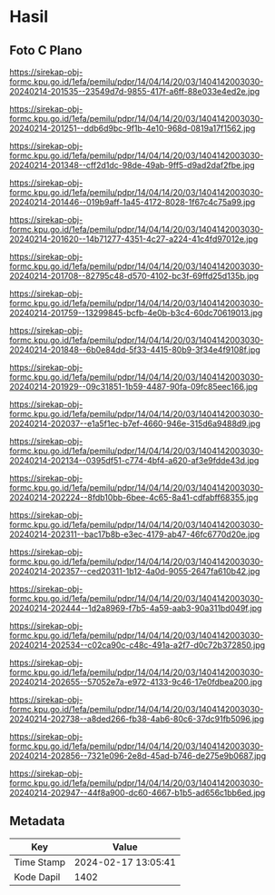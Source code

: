 # Hasil

## Foto C Plano

https://sirekap-obj-formc.kpu.go.id/1efa/pemilu/pdpr/14/04/14/20/03/1404142003030-20240214-201535--23549d7d-9855-417f-a6ff-88e033e4ed2e.jpg

https://sirekap-obj-formc.kpu.go.id/1efa/pemilu/pdpr/14/04/14/20/03/1404142003030-20240214-201251--ddb6d9bc-9f1b-4e10-968d-0819a17f1562.jpg

https://sirekap-obj-formc.kpu.go.id/1efa/pemilu/pdpr/14/04/14/20/03/1404142003030-20240214-201348--cff2d1dc-98de-49ab-9ff5-d9ad2daf2fbe.jpg

https://sirekap-obj-formc.kpu.go.id/1efa/pemilu/pdpr/14/04/14/20/03/1404142003030-20240214-201446--019b9aff-1a45-4172-8028-1f67c4c75a99.jpg

https://sirekap-obj-formc.kpu.go.id/1efa/pemilu/pdpr/14/04/14/20/03/1404142003030-20240214-201620--14b71277-4351-4c27-a224-41c4fd97012e.jpg

https://sirekap-obj-formc.kpu.go.id/1efa/pemilu/pdpr/14/04/14/20/03/1404142003030-20240214-201708--82795c48-d570-4102-bc3f-69ffd25d135b.jpg

https://sirekap-obj-formc.kpu.go.id/1efa/pemilu/pdpr/14/04/14/20/03/1404142003030-20240214-201759--13299845-bcfb-4e0b-b3c4-60dc70619013.jpg

https://sirekap-obj-formc.kpu.go.id/1efa/pemilu/pdpr/14/04/14/20/03/1404142003030-20240214-201848--6b0e84dd-5f33-4415-80b9-3f34e4f9108f.jpg

https://sirekap-obj-formc.kpu.go.id/1efa/pemilu/pdpr/14/04/14/20/03/1404142003030-20240214-201929--09c31851-1b59-4487-90fa-09fc85eec166.jpg

https://sirekap-obj-formc.kpu.go.id/1efa/pemilu/pdpr/14/04/14/20/03/1404142003030-20240214-202037--e1a5f1ec-b7ef-4660-946e-315d6a9488d9.jpg

https://sirekap-obj-formc.kpu.go.id/1efa/pemilu/pdpr/14/04/14/20/03/1404142003030-20240214-202134--0395df51-c774-4bf4-a620-af3e9fdde43d.jpg

https://sirekap-obj-formc.kpu.go.id/1efa/pemilu/pdpr/14/04/14/20/03/1404142003030-20240214-202224--8fdb10bb-6bee-4c65-8a41-cdfabff68355.jpg

https://sirekap-obj-formc.kpu.go.id/1efa/pemilu/pdpr/14/04/14/20/03/1404142003030-20240214-202311--bac17b8b-e3ec-4179-ab47-46fc6770d20e.jpg

https://sirekap-obj-formc.kpu.go.id/1efa/pemilu/pdpr/14/04/14/20/03/1404142003030-20240214-202357--ced20311-1b12-4a0d-9055-2647fa610b42.jpg

https://sirekap-obj-formc.kpu.go.id/1efa/pemilu/pdpr/14/04/14/20/03/1404142003030-20240214-202444--1d2a8969-f7b5-4a59-aab3-90a311bd049f.jpg

https://sirekap-obj-formc.kpu.go.id/1efa/pemilu/pdpr/14/04/14/20/03/1404142003030-20240214-202534--c02ca90c-c48c-491a-a2f7-d0c72b372850.jpg

https://sirekap-obj-formc.kpu.go.id/1efa/pemilu/pdpr/14/04/14/20/03/1404142003030-20240214-202655--57052e7a-e972-4133-9c46-17e0fdbea200.jpg

https://sirekap-obj-formc.kpu.go.id/1efa/pemilu/pdpr/14/04/14/20/03/1404142003030-20240214-202738--a8ded266-fb38-4ab6-80c6-37dc91fb5096.jpg

https://sirekap-obj-formc.kpu.go.id/1efa/pemilu/pdpr/14/04/14/20/03/1404142003030-20240214-202856--7321e096-2e8d-45ad-b746-de275e9b0687.jpg

https://sirekap-obj-formc.kpu.go.id/1efa/pemilu/pdpr/14/04/14/20/03/1404142003030-20240214-202947--44f8a900-dc60-4667-b1b5-ad656c1bb6ed.jpg


## Metadata

| Key        | Value               |
| ---------- | ------------------- |
| Time Stamp | 2024-02-17 13:05:41 |
| Kode Dapil | 1402                |



